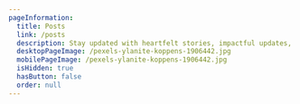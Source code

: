```yaml
---
pageInformation:
  title: Posts
  link: /posts
  description: Stay updated with heartfelt stories, impactful updates, and insights from Gia's Hope.
  desktopPageImage: /pexels-ylanite-koppens-1906442.jpg
  mobilePageImage: /pexels-ylanite-koppens-1906442.jpg
  isHidden: true
  hasButton: false
  order: null
---
```



